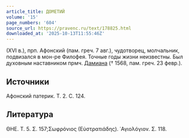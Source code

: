 ```yaml
---
article_title: ДОМЕТИЙ
volume: '15'
page_numbers: '604'
source_url: https://pravenc.ru/text/178825.html
downloaded_at: '2025-10-13T11:55:46Z'
---
```


(XVI в.), прп. Афонский (пам. греч. 7 авг.), чудотворец, молчальник, подвизался в мон-ре Филофея. Точные годы жизни неизвестны. Был духовным наставником прмч. [Дамиана](https://pravenc.ru/text/Дамиан.html) († 1568, пам. греч. 23 февр.).

## Источники

Афонский патерик. Т. 2. С. 124.

## Литература

ΘΗΕ. Τ. 5. Σ. 157;Σωφρόνιος (Εὐστρατιάδης). ῾Αγιολόγιον. Σ. 118.

